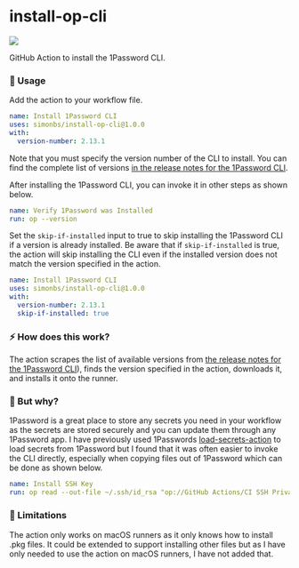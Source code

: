 # install-op-cli

[![](https://github.com/simonbs/install-op-cli/actions/workflows/test.yml/badge.svg)](https://github.com/simonbs/install-op-cli/actions/workflows/test.yml)

GitHub Action to install the 1Password CLI.

### 🚀 Usage

Add the action to your workflow file.

```yml
name: Install 1Password CLI
uses: simonbs/install-op-cli@1.0.0
with:
  version-number: 2.13.1
```

Note that you must specify the version number of the CLI to install. You can find the complete list of versions [in the release notes for the 1Password CLI](https://app-updates.agilebits.com/product_history/CLI2).

After installing the 1Password CLI, you can invoke it in other steps as shown below.

```yml
name: Verify 1Password was Installed
run: op --version
```

Set the `skip-if-installed` input to true to skip installing the 1Password CLI if a version is already installed. Be aware that if `skip-if-installed` is true, the action will skip installing the CLI even if the installed version does not match the version specified in the action.

```yml
name: Install 1Password CLI
uses: simonbs/install-op-cli@1.0.0
with:
  version-number: 2.13.1
  skip-if-installed: true
```

### ⚡️ How does this work?

The action scrapes the list of available versions from [the release notes for the 1Password CLI](https://app-updates.agilebits.com/product_history/CLI2)), finds the version specified in the action, downloads it, and installs it onto the runner.

### 🤨 But why?

1Password is a great place to store any secrets you need in your workflow as the secrets are stored securely and you can update them through any 1Password app. I have previously used 1Passwords [load-secrets-action](https://github.com/1Password/load-secrets-action) to load secrets from 1Password but I found that it was often easier to invoke the CLI directly, especially when copying files out of 1Password which can be done as shown below.

```yml
name: Install SSH Key
run: op read --out-file ~/.ssh/id_rsa "op://GitHub Actions/CI SSH Private Key/ci-ssh-key"
```

### 🙊 Limitations

The action only works on macOS runners as it only knows how to install .pkg files. It could be extended to support installing other files but as I have only needed to use the action on macOS runners, I have not added that.
